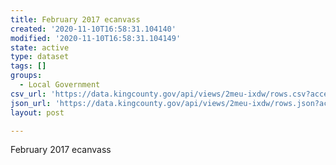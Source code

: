 ```yaml
---
title: February 2017 ecanvass
created: '2020-11-10T16:58:31.104140'
modified: '2020-11-10T16:58:31.104149'
state: active
type: dataset
tags: []
groups:
  - Local Government
csv_url: 'https://data.kingcounty.gov/api/views/2meu-ixdw/rows.csv?accessType=DOWNLOAD'
json_url: 'https://data.kingcounty.gov/api/views/2meu-ixdw/rows.json?accessType=DOWNLOAD'
layout: post

---
```

February 2017 ecanvass
